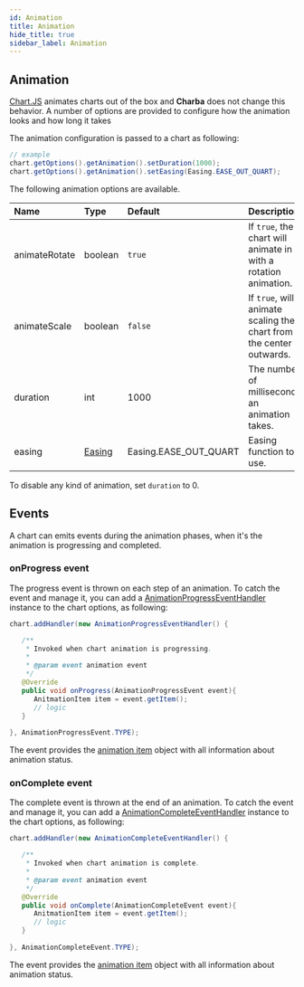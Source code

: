 ```yaml
---
id: Animation
title: Animation
hide_title: true
sidebar_label: Animation
---
```

## Animation

[Chart.JS](http://www.chartjs.org/) animates charts out of the box and **Charba** does not change this behavior. A number of options are provided to configure how the animation looks and how long it takes

The animation configuration is passed to a chart as following:

```java
// example
chart.getOptions().getAnimation().setDuration(1000);
chart.getOptions().getAnimation().setEasing(Easing.EASE_OUT_QUART);
```

The following animation options are available. 

| Name | Type | Default | Description
| :- | :- | :- | :-
| animateRotate | boolean | `true` | If `true`, the chart will animate in with a rotation animation.  
| animateScale | boolean | `false` | If `true`, will animate scaling the chart from the center outwards.
| duration | int | 1000 | The number of milliseconds an animation takes.
| easing | [Easing](http://www.pepstock.org/Charba/3.3/org/pepstock/charba/client/enums/Easing.html) | Easing.EASE_OUT_QUART | Easing function to use.

To disable any kind of animation, set `duration` to 0.

## Events

A chart can emits events during the animation phases, when it's the animation is progressing and completed.

### onProgress event

The progress event is thrown on each step of an animation. To catch the event and manage it, you can add a [AnimationProgressEventHandler](http://www.pepstock.org/Charba/3.3/org/pepstock/charba/client/events/AnimationProgressEventHandler.html) instance to the chart options, as following:

```java
chart.addHandler(new AnimationProgressEventHandler() {

   /**
    * Invoked when chart animation is progressing.
    * 
    * @param event animation event
    */
   @Override 
   public void onProgress(AnimationProgressEvent event){
      AnitmationItem item = event.getItem();
      // logic
   }
         
}, AnimationProgressEvent.TYPE);
```

The event provides the [animation item](http://www.pepstock.org/Charba/3.3/org/pepstock/charba/client/items/AnimationItem.html) object with all information about animation status.

### onComplete event

The complete event is thrown at the end of an animation. To catch the event and manage it, you can add a [AnimationCompleteEventHandler](http://www.pepstock.org/Charba/3.3/org/pepstock/charba/client/events/AnimationCompleteEventHandler.html) instance to the chart options, as following:

```java
chart.addHandler(new AnimationCompleteEventHandler() {

   /**
    * Invoked when chart animation is complete.
    * 
    * @param event animation event
    */
   @Override 
   public void onComplete(AnimationCompleteEvent event){
      AnitmationItem item = event.getItem();
      // logic
   }
         
}, AnimationCompleteEvent.TYPE);
```

The event provides the [animation item](http://www.pepstock.org/Charba/3.3/org/pepstock/charba/client/items/AnimationItem.html) object with all information about animation status.
